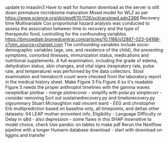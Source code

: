 update to maaslin3
Have to wait for humann download as the server is still down
premature microbiome maturation
Mixed model for WLZ as per https://www.science.org/doi/epdf/10.1126/scitranslmed.adn2366
Recovery time
    Multivariable Cox proportional hazard analysis was conducted to assess the association between time to recovery and the type of therapeutic food, controlling for the confounding variables.
    https://bmcpediatr.biomedcentral.com/articles/10.1186/s12887-023-04168-x?utm_source=chatgpt.com
    The confounding variables include socio-demographic variables (age, sex, and residence of the child), the presenting symptoms, comorbid illnesses, immunization status, medications and nutritional supplements. A full examination, including the grade of edema, dehydration status, skin changes, and vital signs (respiratory rate, pulse rate, and temperature) was performed by the data collectors. Stool examination and hematocrit count were checked from the laboratory report in the medical history sheet.
Make Figure 3
Fix Figure 4 so it's readable
Figure 5 needs the proper anthroplot timelines
    with the gamma waves
newplotbar plotbar - merge
plotrecover - simplify with polar.py
simplecorr - consider removing
Sort out sustainedrecovery.py and timetorecovery.py
sigsummary
Stuart Mcnaughton nad vincent ward - EEG and christopher Erb
multiprediction based on baseline only, all timepoints, and deltas
other datasets: 04 LEAP mother enromlent info, Eligibility - Language Difficulty or Delay in q8d - also depression - some flaws in this
SHAP insensitive to model choice, check
Use pandoc on tables to make pdf
Rerun the Nextflow pipeline with a longer Humann database download - start with download on liggins and transfer
